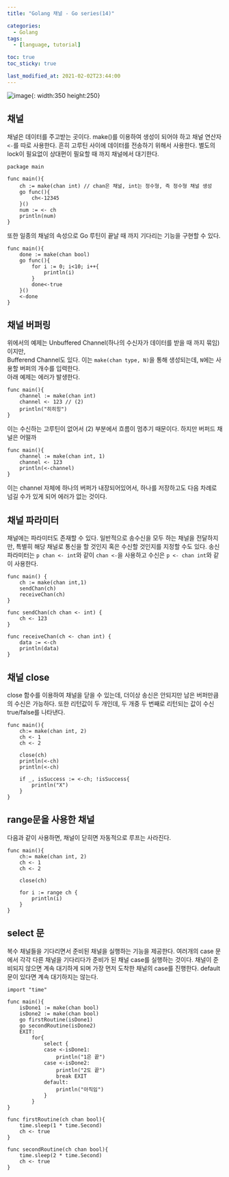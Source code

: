 ```yaml
---
title: "Golang 채널 - Go series(14)"

categories:
  - Golang
tags:
  - [language, tutorial]

toc: true
toc_sticky: true

last_modified_at: 2021-02-02T23:44:00
---
```


![image](https://user-images.githubusercontent.com/37994634/105621623-ed7f4b00-5e4c-11eb-9c3d-53a3b52b289a.png){: width:350 height:250}

## 채널

채널은 데이터를 주고받는 곳이다. make()를 이용하여 생성이 되어야 하고 채널 연산자 `<-`를 따로 사용한다. 흔히 고루틴 사이에 데이터를 전송하기 위해서 사용한다. 별도의 lock이 필요없이 상대편이 필요할 때 까지 채널에서 대기한다.

```golang
package main

func main(){
    ch := make(chan int) // chan은 채널, int는 정수형, 즉 정수형 채널 생성
    go func(){
        ch<-12345
    }()
    num := <- ch
    println(num)
}
```

또한 일종의 채널의 속성으로 Go 루틴이 끝날 때 까지 기다리는 기능을 구현할 수 있다.

```golang
func main(){
    done := make(chan bool)
    go func(){
        for i := 0; i<10; i++{
            println(i)
        }
        done<-true
    }()
    <-done
}
```

## 채널 버퍼링

위에서의 예제는 Unbuffered Channel(하나의 수신자가 데이터를 받을 때 까지 묶임) 이지만,  
Bufferend Channel도 있다. 이는 `make(chan type, N)`을 통해 생성되는데, `N`에는 사용할 버퍼의 개수를 입력한다.  
아래 예제는 에러가 발생한다.

```golang
func main(){
    channel := make(chan int)
    channel <- 123 // (2)
    println("히히힝")
}
```

이는 수신하는 고루틴이 없어서 (2) 부분에서 흐름이 멈추기 때문이다. 하지만 버퍼드 채널은 어떨까

```golang
func main(){
    channel := make(chan int, 1)
    channel <- 123
    println(<-channel)
}
```

이는 channel 자체에 하나의 버퍼가 내장되어있어서, 하나를 저장하고도 다음 차례로 넘길 수가 있게 되어 에러가 없는 것이다.

## 채널 파라미터

채널에는 파라미터도 존재할 수 있다. 일반적으로 송수신을 모두 하는 채널을 전달하지만, 특별히 해당 채널로 통신을 할 것인지 혹은 수신할 것인지를 지정할 수도 있다. 송신 파라미터는 `p chan <- int`와 같이 `chan <-`을 사용하고 수신은 `p <- chan int`와 같이 사용한다.

```golang
func main() {
	ch := make(chan int,1)
	sendChan(ch)
	receiveChan(ch)
}

func sendChan(ch chan <- int) {
	ch <- 123
}

func receiveChan(ch <- chan int) {
	data := <-ch
	println(data)
}
```

## 채널 close

close 함수를 이용하여 채널을 닫을 수 있는데, 더이상 송신은 안되지만 남은 버퍼만큼의 수신은 가능하다. 또한 리턴값이 두 개인데, 두 개중 두 번째로 리턴되는 값이 수신 true/false를 나타낸다.

```golang
func main(){
    ch:= make(chan int, 2)
    ch <- 1
    ch <- 2

    close(ch)
    println(<-ch)
    println(<-ch)

    if _, isSuccess := <-ch; !isSuccess{
        println("X")
    }
}
```

## range문을 사용한 채널

다음과 같이 사용하면, 채널이 닫히면 자동적으로 루프는 사라진다.

```golang
func main(){
    ch:= make(chan int, 2)
    ch <- 1
    ch <- 2

    close(ch)

    for i := range ch {
        println(i)
    }
}
```

## select 문

복수 채널들을 기다리면서 준비된 채널을 실행하는 기능을 제공한다. 여러개의 case 문에서 각각 다른 채널을 기다리다가 준비가 된 채널 case를 실행하는 것이다. 채널이 준비되지 않으면 계속 대기하게 되며 가장 먼저 도착한 채널의 case를 진행한다. default문이 있다면 계속 대기하지는 않는다.

```golang
import "time"

func main(){
    isDone1 := make(chan bool)
    isDone2 := make(chan bool)
    go firstRoutine(isDone1)
	go secondRoutine(isDone2)
	EXIT:
		for{
			select {
			case <-isDone1:
				println("1은 끝")
			case <-isDone2:
				println("2도 끝")
				break EXIT
			default:
				println("아직임")
			}
		}
}

func firstRoutine(ch chan bool){
    time.sleep(1 * time.Second)
    ch <- true
}

func secondRoutine(ch chan bool){
    time.sleep(2 * time.Second)
    ch <- true
}
```
